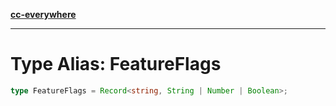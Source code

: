 [**cc-everywhere**](../../../../../index.md)

***

# Type Alias: FeatureFlags

```ts
type FeatureFlags = Record<string, String | Number | Boolean>;
```

